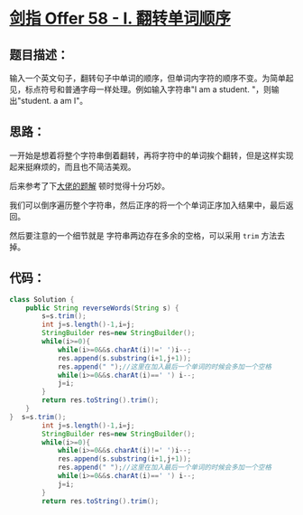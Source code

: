 # [剑指 Offer 58 - I. 翻转单词顺序](https://leetcode-cn.com/problems/fan-zhuan-dan-ci-shun-xu-lcof/)

## 题目描述：

输入一个英文句子，翻转句子中单词的顺序，但单词内字符的顺序不变。为简单起见，标点符号和普通字母一样处理。例如输入字符串"I am a student. "，则输出"student. a am I"。

## 思路：

一开始是想着将整个字符串倒着翻转，再将字符中的单词挨个翻转，但是这样实现起来挺麻烦的，而且也不简洁美观。

后来参考了下[大佬的题解](https://leetcode-cn.com/problems/fan-zhuan-dan-ci-shun-xu-lcof/solution/mian-shi-ti-58-i-fan-zhuan-dan-ci-shun-xu-shuang-z/) 顿时觉得十分巧妙。

我们可以倒序遍历整个字符串，然后正序的将一个个单词正序加入结果中，最后返回。

然后要注意的一个细节就是 字符串两边存在多余的空格，可以采用 `trim` 方法去掉。

## 代码：

```Java
class Solution {
    public String reverseWords(String s) {
        s=s.trim();
        int j=s.length()-1,i=j;
        StringBuilder res=new StringBuilder();
        while(i>=0){
            while(i>=0&&s.charAt(i)!=' ')i--;
            res.append(s.substring(i+1,j+1));
            res.append(" ");//这里在加入最后一个单词的时候会多加一个空格 
            while(i>=0&&s.charAt(i)==' ') i--;
            j=i;
        }
        return res.toString().trim();
    }
}  s=s.trim();
        int j=s.length()-1,i=j;
        StringBuilder res=new StringBuilder();
        while(i>=0){
            while(i>=0&&s.charAt(i)!=' ')i--;
            res.append(s.substring(i+1,j+1));
            res.append(" ");//这里在加入最后一个单词的时候会多加一个空格 
            while(i>=0&&s.charAt(i)==' ') i--;
            j=i;
        }
        return res.toString().trim();
```

